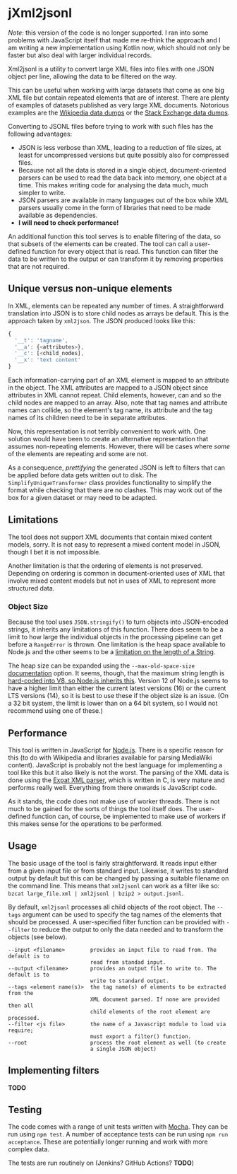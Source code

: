 # jXml2jsonl

*Note*: this version of the code is no longer supported. I ran into some problems with JavaScript itself that made me re-think the approach and I am writing a new implementation using Kotlin now, which should not only be faster but also deal with larger individual records.

Xml2jsonl is a utility to convert large XML files into files with one JSON object per line, allowing
the data to be filtered on the way.

This can be useful when working with large datasets that come as one
big XML file but contain repeated elements that are of interest. There
are plenty of examples of datasets published as very large XML
documents. Notorious examples are the [Wikipedia data
dumps](https://dumps.wikimedia.org/backup-index.html) or the
[Stack Exchange data
dumps](https://archive.org/details/stackexchange). 

Converting to JSONL files before trying to work with such files has the following advantages:

* JSON is less verbose than XML, leading to a reduction of file sizes, at least for uncompressed
  versions but quite possibly also for compressed files.  
* Because not all the data is stored in a single object, document-oriented parsers can be used to
  read the data back into memory, one object at a time. This makes writing code for analysing the
  data much, much simpler to write.
* JSON parsers are available in many languages out of the box while XML parsers usually come in the
  form of libraries that need to be made available as dependencies.
* **I will need to check performance!**

An additional function this tool serves is to enable filtering of the
data, so that subsets of the elements can be created. The tool can
call a user-defined function for every object that is read.  This
function can filter the data to be written to the output or can
transform it by removing properties that are not required.

## Unique versus non-unique elements

In XML, elements can be repeated any number of times. A
straightforward translation into JSON is to store child nodes as
arrays be default. This is the approach taken by `xml2json`. The JSON
produced looks like this:

```javascript
{
  '__t': 'tagname', 
  '__a': {<attributes>},
  '__c': [<child_nodes],
  '__x': 'text content'
}
```

Each information-carrying part of an XML element is mapped to an
attribute in the object. The XML attributes are mapped to a JSON
object since attributes in XML cannot repeat. Child elements, however,
can and so the child nodes are mapped to an array. Also, note that tag
names and attribute names can collide, so the element's tag name, its
attribute and the tag names of its children need to be in separate
attributes.

Now, this representation is not terribly convenient to work with. One 
solution would have been to create an alternative representation that 
assumes non-repeating elements. However, there will be cases where *some* 
of the elements are repeating and some are not. 

As a consequence, *prettifying* the generated JSON is left to filters
that can be applied before data gets written out to disk. The
`SimplifyUniqueTransformer` class provides functionality to simplify
the format while checking that there are no clashes. This may work out
of the box for a given dataset or may need to be adapted.

## Limitations

The tool does not support XML documents that contain mixed content
models, sorry. It is not easy to represent a mixed content model in
JSON, though I bet it is not impossible.

Another limitation is that the ordering of elements is not preserved.
Depending on ordering is common in document-oriented uses of XML that
involve mixed content models but not in uses of XML to represent more
structured data.

### Object Size

Because the tool uses `JSON.stringify()` to turn objects into
JSON-encoded strings, it inherits any limitations of this function. 
There does seem to be a limit to how large the individual objects in
the processing pipeline can get before a `RangeError` is thrown. One 
limitation is the heap space available to Node.js and the other seems 
to be a [limitation on the
length of a String](https://stackoverflow.com/questions/44533966/v8-node-js-increase-max-allowed-string-length).

The heap size can be expanded using the `--max-old-space-size`
[documentation](https://nodejs.org/api/cli.html#cli_max_old_space_size_size_in_megabytes) option. It seems, though, that the maximum string length is [hard-coded into V8, so Node.js inherits this](https://github.com/nodejs/node/issues/33960). Version 12 of Node.js seems to have a higher limit than either the current latest versions (16) or the current LTS versions (14), so it is best to use these if the object size is an issue. (On a 32 bit system, the limit is lower than on a 64 bit system, so I would not recommend using one of these.)

## Performance

This tool is written in JavaScript for [Node.js](https://nodejs.org). There is a specific reason for
this (to do with Wikipedia and libraries available for parsing MediaWiki content). JavaScript is probably 
not the best language for implementing a tool like this but it also likely is not the worst. The
parsing of the XML data is done using the [Expat XML parser](https://libexpat.github.io/), which is
written in C, is very mature and performs really well. Everything from there onwards is JavaScript
code.

As it stands, the code does not make use of worker threads. There is not much to be gained for the
sorts of things the tool itself does. The user-defined function can, of course, be implemented to
make use of workers if this makes sense for the operations to be performed. 

## Usage

The basic usage of the tool is fairly straightforward. It reads input either from a given input file
or from standard input. Likewise, it writes to standard output by default but this can be changed
by passing a suitable filename on the command line. This means that `xml2jsonl` can work as a filter
like so: `bzcat large_file.xml | xml2jsonl | bzip2 > output.jsonl`.

By default, `xml2jsonl` processes all child objects of the root
object. The `--tags` argument can be used to specify the tag names of
the elements that should be processed. A user-specified filter
function can be provided with `--filter` to reduce the output to only
the data needed and to transform the objects (see below).

```
--input <filename>        provides an input file to read from. The default is to 
                          read from standad input.
--output <filename>       provides an output file to write to. The default is to 
                          write to standard output.
--tags <element name(s)>  the tag name(s) of elements to be extracted from the 
                          XML document parsed. If none are provided then all
                          child elements of the root element are processed.
--filter <js file>        the name of a Javascript module to load via require; 
                          must export a filter() function.
--root                    process the root element as well (to create
                          a single JSON object)
```


## Implementing filters

**TODO**

## Testing

The code comes with a range of unit tests written with
[Mocha](https://mochajs.org/). They can be run using `npm test`. A
number of acceptance tests can be run using `npm run acceptance`.
These are potentially longer running and work with more complex data.

The tests are run routinely on (Jenkins? GitHub Actions? **TODO**)
